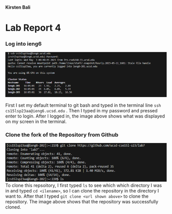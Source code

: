 #### Kirsten Bali

# Lab Report 4

### Log into ieng6
![Image](Capture.PNG)

First I set my default terminal to git bash and typed in the terminal line `ssh cs15lsp23aa@ieng6.ucsd.edu` <enter>. Then I typed in my password and pressed enter to login. After I logged in, the image above shows what was displayed on my screen in the terminal.

### Clone the fork of the Repository from Github 
![Image](Lab7GitClone.PNG)
To clone this repsoitory, I first typed `ls` to see which which directory I was in and typed `cd <ilename>`, so I can clone the repository in the directory I want to. After that I typed `git clone <url shown above>` <enter> to clone the repository. The image above shows that the repository was successfully cloned.
